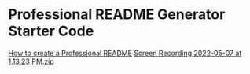 # Professional README Generator Starter Code

[How to create a Professional README](https://coding-boot-camp.github.io/full-stack/github/professional-readme-guide)
[Screen Recording 2022-05-07 at 1.13.23 PM.zip](https://github.com/Champagnest/readMEauto/files/8645871/Screen.Recording.2022-05-07.at.1.13.23.PM.zip)
